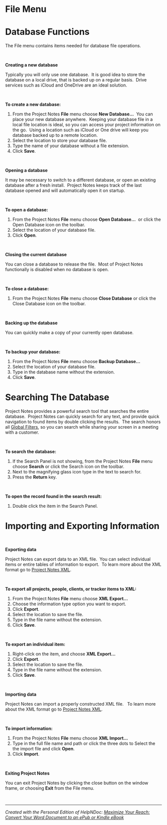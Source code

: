 # File Menu

# Database Functions

The File menu contains items needed for database file operations.

&nbsp;

**Creating a new database**

Typically you will only use one database.&nbsp; It is good idea to store the database on a local drive, that is backed up on a regular basis.&nbsp; Drive services such as iCloud and OneDrive are an ideal solution.

&nbsp;

**To create a new database:**

1. From the Project Notes **File** menu choose **New Database...**&nbsp; You can place your new database anywhere.&nbsp; Keeping your database file in a local file location is ideal, so you can access your project information on the go.&nbsp; Using a location such as iCloud or One drive will keep you database backed up to a remote location.
1. Select the location to store your database file.
1. Type the name of your database without a file extension.
1. Click **Save**.

&nbsp;

**Opening a database**

It may be necessary to switch to a different database, or open an existing database after a fresh install.&nbsp; Project Notes keeps track of the last database opened and will automatically open it on startup.

&nbsp;

**To open a database:**

1. From the Project Notes **File** menu choose **Open Database...**&nbsp; or click the Open Database icon on the toolbar.
1. Select the location of your database file.
1. Click **Open**.

&nbsp;

**Closing the current database**

You can close a database to release the file.&nbsp; Most of Project Notes functionally is disabled when no database is open.

&nbsp;

**To close a database:**

1. From the Project Notes **File** menu choose **Close Database** or click the Close Database icon on the toolbar.

&nbsp;

**Backing up the database**

You can quickly make a copy of your currently open database.

&nbsp;

**To backup your database:**

1. From the Project Notes **File** menu choose **Backup Database...**
1. Select the location of your database file.
1. Type in the database name without the extension.
1. Click **Save**.

# Searching The Database

Project Notes provides a powerful search tool that searches the entire database.&nbsp; Project Notes can quickly search for any text, and provide quick navigation to found items by double clicking the results.&nbsp; The search honors all [Global Filters](<PresentingToClients.md>), so you can search while sharing your screen in a meeting with a customer.

&nbsp;

**To search the database:**

1. If the Search Panel is not showing, from the Project Notes **File** menu choose **Search** or click the Search icon on the toolbar.
1. Next to the magnifying glass icon type in the text to search for.
1. Press the **Return** key.

&nbsp;

**To open the record found in the search result:**

1. Double click the item in the Search Panel.

# Importing and Exporting Information

&nbsp;

**Exporting data**

Project Notes can export data to an XML file.&nbsp; You can select individual items or entire tables of information to export.&nbsp; To learn more about the XML format go to [Project Notes XML](<ProjectNotesXML.md>).

&nbsp;

**To export all projects, people, clients, or tracker items to XML:**

1. From the Project Notes **File** menu choose **XML Export...**
1. Choose the information type option you want to export.
1. Click **Export**.
1. Select the location to save the file.
1. Type in the file name without the extension.
1. Click **Save**.

&nbsp;

**To export an individual item:**

1. Right-click on the item, and choose **XML Export...**
1. Click **Export**.
1. Select the location to save the file.
1. Type in the file name without the extension.
1. Click **Save**.

&nbsp;

**Importing data**

Project Notes can import a properly constructed XML file. &nbsp; To learn more about the XML format go to [Project Notes XML](<ProjectNotesXML.md>).

&nbsp;

**To import information:**

1. From the Project Notes **File** menu choose **XML Import...**
1. Type in the full file name and path or click the three dots to Select the the import file and click **Open**.
1. Click **Import**.

&nbsp;

**Exiting Project Notes**

You can exit Project Notes by clicking the close button on the window frame, or choosing **Exit** from the File menu.

&nbsp;


***
_Created with the Personal Edition of HelpNDoc: [Maximize Your Reach: Convert Your Word Document to an ePub or Kindle eBook](<https://www.helpndoc.com/step-by-step-guides/how-to-convert-a-word-docx-file-to-an-epub-or-kindle-ebook/>)_
